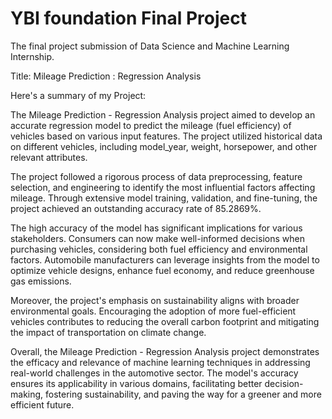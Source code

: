 # YBI foundation Final Project
The final project submission of Data Science and Machine Learning Internship.

Title: Mileage Prediction : Regression Analysis

Here's a summary of my Project:

The Mileage Prediction - Regression Analysis project aimed to develop an accurate regression model to predict the mileage (fuel efficiency) of vehicles based on various input features. The project utilized historical data on different vehicles, including model_year, weight, horsepower, and other relevant attributes.

The project followed a rigorous process of data preprocessing, feature selection, and engineering to identify the most influential factors affecting mileage. Through extensive model training, validation, and fine-tuning, the project achieved an outstanding accuracy rate of 85.2869%.

The high accuracy of the model has significant implications for various stakeholders. Consumers can now make well-informed decisions when purchasing vehicles, considering both fuel efficiency and environmental factors. Automobile manufacturers can leverage insights from the model to optimize vehicle designs, enhance fuel economy, and reduce greenhouse gas emissions.

Moreover, the project's emphasis on sustainability aligns with broader environmental goals. Encouraging the adoption of more fuel-efficient vehicles contributes to reducing the overall carbon footprint and mitigating the impact of transportation on climate change.

Overall, the Mileage Prediction - Regression Analysis project demonstrates the efficacy and relevance of machine learning techniques in addressing real-world challenges in the automotive sector. The model's accuracy ensures its applicability in various domains, facilitating better decision-making, fostering sustainability, and paving the way for a greener and more efficient future.
